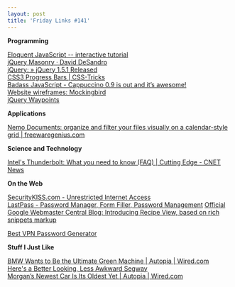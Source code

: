 ```yaml
---
layout: post
title: 'Friday Links #141'
---
```

**Programming**

[Eloquent JavaScript -- interactive tutorial](http://eloquentjavascript.net/)   
[jQuery Masonry · David DeSandro](http://desandro.com/resources/jquery-masonry/)   
[jQuery: » jQuery 1.5.1 Released](http://blog.jquery.com/2011/02/24/jquery-151-released/)   
[CSS3 Progress Bars | CSS-Tricks](http://css-tricks.com/css3-progress-bars/)   
[Badass JavaScript - Cappuccino 0.9 is out and it’s awesome!](http://badassjs.com/post/3486952691/cappuccino-0-9-is-out-and-its-awesome)   
[Website wireframes: Mockingbird](https://gomockingbird.com/)   
[jQuery Waypoints ](http://imakewebthings.github.com/jquery-waypoints/?utm_source=javascriptweekly&utm_medium=email)

**Applications**

<a href="http://www.freewaregenius.com/2011/02/20/nemo-documents-organize-and-filter-your-files-visually-on-a-calendar-style-grid/#utm_source=feedburner&utm_medium=feed&utm_campaign=Feed%3A+Freewaregeniuscom+%28freewaregenius.com%29">Nemo Documents: organize and filter your files visually on a calendar-style grid | freewaregenius.com</a>

**Science and Technology**

<a href="http://news.cnet.com/8301-11386_3-20036033-76.html?part=rss&subj=news&tag=2547-1_3-0-20">Intel's Thunderbolt: What you need to know (FAQ) | Cutting Edge - CNET News</a>

**On the Web**

[SecurityKISS.com - Unrestricted Internet Access ](http://www.securitykiss.com/sk/index.php?m=Home)   
[LastPass - Password Manager, Form Filler, Password Management](https://lastpass.com/)
[Official Google Webmaster Central Blog: Introducing Recipe View, based on rich snippets markup](http://googlewebmastercentral.blogspot.com/2011/02/introducing-recipe-view-based-on-rich.html?utm_source=feedburner&utm_medium=feed&utm_campaign=Feed%3A+blogspot%2FamDG+%28Official+Google+Webmaster+Central+Blog%29)

[Best VPN Password Generator](https://thebestvpn.com/password-generator/)

**Stuff I Just Like**

[BMW Wants to Be the Ultimate Green Machine | Autopia | Wired.com](http://www.wired.com/autopia/2011/02/bmw-i-brand/)   
[Here's a Better Looking, Less Awkward Segway](http://gizmodo.com/#!5765340/the-solowheel-is-a-better-looking-less-awkward-segway)   
[Morgan’s Newest Car Is Its Oldest Yet | Autopia | Wired.com](http://www.wired.com/autopia/2011/02/morgan-3-wheeler/)
